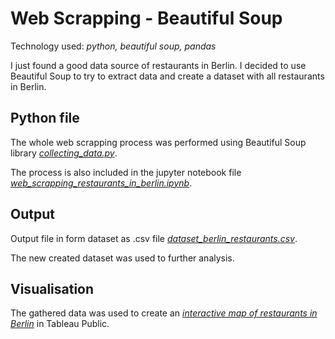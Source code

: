 # Web Scrapping - Beautiful Soup

Technology used: *python, beautiful soup, pandas*


I just found a good data source of restaurants in Berlin. I decided to use Beautiful Soup to try to extract data and create a dataset with all restaurants in Berlin.

## Python file

The whole web scrapping process was performed using Beautiful Soup library [*collecting_data.py*](https://github.com/lucjankonopka/web_scrapping/blob/main/collecting_data.py).

The process is also included in the jupyter notebook file [*web_scrapping_restaurants_in_berlin.ipynb*](https://github.com/lucjankonopka/web_scrapping/blob/main/web_scrapping_restaurants_in_berlin.ipynb).

## Output

Output file in form dataset as .csv file [*dataset_berlin_restaurants.csv*](https://github.com/lucjankonopka/web_scrapping/blob/main/dataset_berlin_restaurants.csv).

The new created dataset was used to further analysis. 

## Visualisation

The gathered data was used to create an [*interactive map of restaurants in Berlin*](https://public.tableau.com/app/profile/lucjan.konopka/viz/RestaurantsinBerlin/RestaurantsinBerlin) in Tableau Public.
